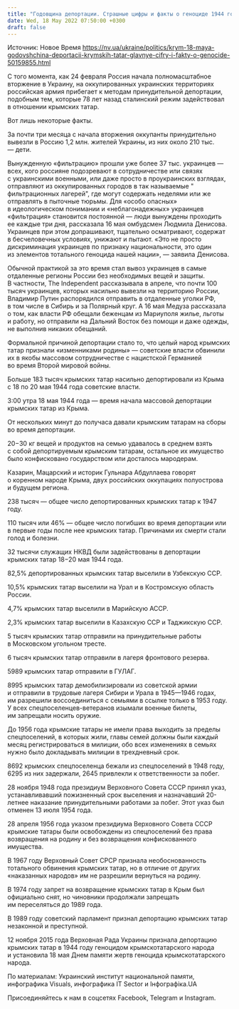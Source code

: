 ```yaml
---
title: "Годовщина депортации. Страшные цифры и факты о геноциде 1944 года и нынешней депортации украинцев в РФ"
date: Wed, 18 May 2022 07:50:00 +0300
draft: false
---
```

Источник: Новое Время https://nv.ua/ukraine/politics/krym-18-maya-godovshchina-deportacii-krymskih-tatar-glavnye-cifry-i-fakty-o-genocide-50159855.html


С того момента, как 24 февраля Россия начала полномасштабное вторжение в Украину, на оккупированных украинских территориях российская армия прибегает к методам принудительной депортации, подобным тем, которые 78 лет назад сталинский режим задействовал в отношении крымских татар.

Вот лишь некоторые факты.

За почти три месяца с начала вторжения оккупанты принудительно вывезли в Россию 1,2 млн. жителей Украины, из них около 210 тыс. — дети.

Вынужденную «фильтрацию» прошли уже более 37 тыс. украинцев — всех, кого россияне подозревают в сотрудничестве или связях с украинскими военными, или даже просто в проукраинских взглядах, отправляют из оккупированных городов в так называемые " фильтрационных лагерей", где могут содержать неделями или же отправлять в пыточные тюрьмы. Для «особо опасных» в идеологическом понимании и «неблагонадежных» украинцев «фильтрация» становится постоянной — люди вынуждены проходить ее каждые три дня, рассказала 16 мая омбудсмен Людмила Денисова. Украинцев при этом допрашивают, тщательно осматривают, содержат в бесчеловечных условиях, унижают и пытают. «Это не просто дискриминация украинцев по признаку национальности, это один из элементов тотального геноцида нашей нации», — заявила Денисова.

Обычной практикой за это время стал вывоз украинцев в самые отдаленные регионы России без необходимых вещей и защиты. В частности, The Independent рассказывала в апреле, что почти 100 тысяч украинцев, которых насильно вывезли на территорию России, Владимир Путин распорядился отправить в отдаленные уголки РФ, в том числе в Сибирь и за Полярный круг. А 16 мая Медуза рассказала о том, как власти РФ обещали беженцам из Мариуполя жилье, льготы и работу, но отправили на Дальний Восток без помощи и даже одежды, не выполнив никаких обещаний.

Формальной причиной депортации стало то, что целый народ крымских татар признали «изменниками родины» — советские власти обвинили их в якобы массовом сотрудничестве с нацистской Германией во время Второй мировой войны.

Больше 183 тысяч крымских татар насильно депортировали из Крыма с 18 по 20 мая 1944 года советские власти.

3:00 утра 18 мая 1944 года — время начала массовой депортации крымских татар из Крыма.



От нескольких минут до получаса давали крымским татарам на сборы во время депортации.



20−30 кг вещей и продуктов на семью удавалось в среднем взять с собой депортируемым крымским татарам, остальное их имущество было конфисковано государством или досталось мародерам.

Казарин, Мацарский и историк Гульнара Абдуллаева говорят о коренном народе Крыма, двух российских оккупациях полуострова и будущем региона.

238 тысяч — общее число депортированных крымских татар к 1947 году.

110 тысяч или 46% — общее число погибших во время депортации или в первые годы после нее крымских татар. Причинами их смерти стали голод и болезни.

32 тысячи служащих НКВД были задействованы в депортации крымских татар 18−20 мая 1944 года.

82,5% депортированных крымских татар выселили в Узбекскую ССР.

10,5% крымских татар выселили на Урал и в Костромскую область России.

4,7% крымских татар выселили в Марийскую АССР.

2,3% крымских татар выселили в Казахскую ССР и Таджикскую ССР.

5 тысяч крымских татар отправили на принудительные работы в Московском угольном тресте.

6 тысяч крымских татар отправили в лагеря фронтового резерва.

5989 крымских татар отправили в ГУЛАГ.



8995 крымских татар демобилизировали из советской армии и отправили в трудовые лагеря Сибири и Урала в 1945—1946 годах, им разрешили воссоединиться с семьями в ссылке только в 1953 году. У всех спецпоселенцев-ветеранов изымали военные билеты, им запрещали носить оружие.



До 1956 года крымские татары не имели права выходить за пределы спецпоселений, в которых жили, главы семей должны были каждый месяц регистрироваться в милиции, обо всех изменениях в семьях нужно было докладывать милиции в трехдневный срок.

8692 крымских спецпоселенца бежали из спецпоселений в 1948 году, 6295 из них задержали, 2645 привлекли к ответственности за побег.



28 ноября 1948 года президиум Верховного Совета СССР принял указ, устанавливавший пожизненный срок выселения и назначавший 20-летнее наказание принудительными работами за побег. Этот указ был отменен 13 июля 1954 года.



28 апреля 1956 года указом президиума Верховного Совета СССР крымские татары были освобождены из спецпоселений без права возвращения на родину и без возвращения конфискованного имущества.

В 1967 году Верховный Совет СРСР признала необоснованность тотального обвинения крымских татар, но в отличие от других «наказанных народов» им не разрешили вернуться на родину.

В 1974 году запрет на возвращение крымских татар в Крым был официально снят, но чиновники продолжали запрещать им переселяться до 1989 года.

В 1989 году советский парламент признал депортацию крымских татар незаконной и преступной.



12 ноября 2015 года Верховная Рада Украины признала депортацию крымских татар в 1944 году геноцидом крымскотатарского народа и установила 18 мая Днем памяти жертв геноцида крымскотатарского народа.





По материалам: Украинский институт национальной памяти, инфографика Visuals, инфографика IT Sector и Інфографіка.UA



Присоединяйтесь к нам в соцсетях Facebook, Telegram и Instagram.
